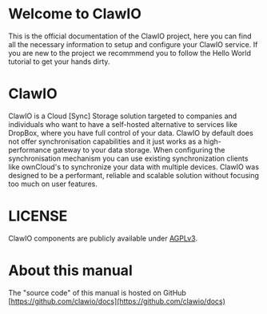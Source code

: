 # Welcome to ClawIO


This is the official documentation of the ClawIO project, here you can find all the necessary information to setup and configure your ClawIO service. If you are new to the project we recommmend you to follow the Hello World tutorial to get your hands dirty.

# ClawIO

ClawIO is a Cloud [Sync] Storage solution targeted to companies and individuals who want to have a self-hosted alternative to services like DropBox, where you have full control of your data. ClawIO by default does not offer synchronisation capabilities and it just works as a high-performance gateway to your data storage. When configuring the synchronisation mechanism you can use existing synchronization clients like ownCloud's to synchronize your data with multiple devices. ClawIO was designed to be a performant, reliable and scalable solution without focusing too much on user features.

# LICENSE
ClawIO components are publicly available under [AGPLv3](https://www.gnu.org/licenses/agpl-3.0.en.html).

# About this manual

The "source code" of this manual is hosted on GitHub [https://github.com/clawio/docs](https://github.com/clawio/docs)
